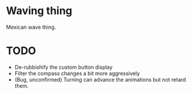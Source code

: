 Waving thing
============

Mexican wave thing.

TODO
====
- De-rubbishify the custom button display
- Filter the compass changes a bit more aggressively
- (Bug, unconfirmed) Turning can advance the animations but not retard them.


